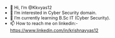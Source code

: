 - 👋 Hi, I’m @Kkvyas12
- 👀 I’m interested in Cyber Security domain.
- 🌱 I’m currently learning B.Sc IT (Cyber Security).
- 📫 How to reach me on linkedin:- https://www.linkedin.com/in/krishnavyas12

<!---
Kkvyas12/Kkvyas12 is a ✨ special ✨ repository because its `README.md` (this file) appears on your GitHub profile.
You can click the Preview link to take a look at your changes.
--->
